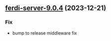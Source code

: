 

## [ferdi-server-9.0.4](https://github.com/truecharts/charts/compare/ferdi-server-9.0.3...ferdi-server-9.0.4) (2023-12-21)

### Fix

- bump to release middleware fix
  
  